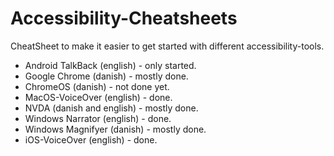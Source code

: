# Accessibility-Cheatsheets

CheatSheet to make it easier to get started with different accessibility-tools.

- Android TalkBack (english) - only started.
- Google Chrome (danish) - mostly done.
- ChromeOS (danish) - not done yet.
- MacOS-VoiceOver (english) - done.
- NVDA (danish and english) - mostly done.
- Windows Narrator (english) - done.
- Windows Magnifyer (danish) - mostly done.
- iOS-VoiceOver (english) - done.
